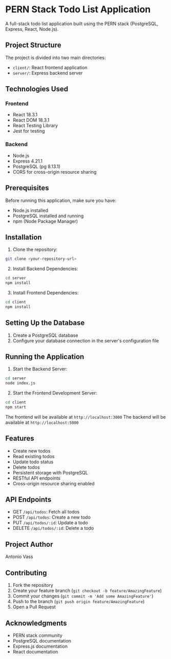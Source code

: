 # PERN Stack Todo List Application

A full-stack todo list application built using the PERN stack (PostgreSQL, Express, React, Node.js).

## Project Structure

The project is divided into two main directories:
- `client/`: React frontend application
- `server/`: Express backend server

## Technologies Used

### Frontend
- React 18.3.1
- React DOM 18.3.1
- React Testing Library
- Jest for testing

### Backend
- Node.js
- Express 4.21.1
- PostgreSQL (pg 8.13.1)
- CORS for cross-origin resource sharing

## Prerequisites

Before running this application, make sure you have:
- Node.js installed
- PostgreSQL installed and running
- npm (Node Package Manager)

## Installation

1. Clone the repository:
```bash
git clone <your-repository-url>
```

2. Install Backend Dependencies:
```bash
cd server
npm install
```

3. Install Frontend Dependencies:
```bash
cd client
npm install
```

## Setting Up the Database

1. Create a PostgreSQL database
2. Configure your database connection in the server's configuration file

## Running the Application

1. Start the Backend Server:
```bash
cd server
node index.js
```

2. Start the Frontend Development Server:
```bash
cd client
npm start
```

The frontend will be available at `http://localhost:3000`
The backend will be available at `http://localhost:5000`

## Features

- Create new todos
- Read existing todos
- Update todo status
- Delete todos
- Persistent storage with PostgreSQL
- RESTful API endpoints
- Cross-origin resource sharing enabled

## API Endpoints

- GET `/api/todos`: Fetch all todos
- POST `/api/todos`: Create a new todo
- PUT `/api/todos/:id`: Update a todo
- DELETE `/api/todos/:id`: Delete a todo

## Project Author

Antonio Vass


## Contributing

1. Fork the repository
2. Create your feature branch (`git checkout -b feature/AmazingFeature`)
3. Commit your changes (`git commit -m 'Add some AmazingFeature'`)
4. Push to the branch (`git push origin feature/AmazingFeature`)
5. Open a Pull Request

## Acknowledgments

- PERN stack community
- PostgreSQL documentation
- Express.js documentation
- React documentation
